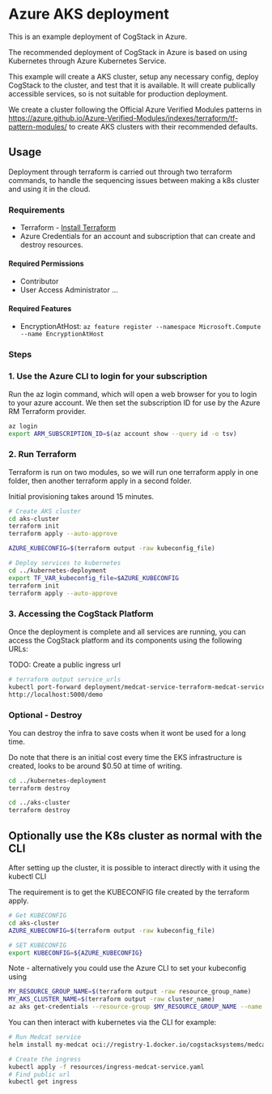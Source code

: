 # Azure AKS deployment

This is an example deployment of CogStack in Azure. 

The recommended deployment of CogStack in Azure is based on using Kubernetes through Azure Kubernetes Service.

This example will create a AKS cluster, setup any necessary config, deploy CogStack to the cluster, and test that it is available. It will create publically accessible services, so is not suitable for production deployment. 

We create a cluster following the Official Azure Verified Modules patterns in https://azure.github.io/Azure-Verified-Modules/indexes/terraform/tf-pattern-modules/ to create AKS clusters with their recommended defaults. 


## Usage
Deployment through terraform is carried out through two terraform commands, to handle the sequencing issues between making a k8s cluster and using it in the cloud.

### Requirements
- Terraform - [Install Terraform](https://developer.hashicorp.com/terraform/install)
- Azure Credentials for an account and subscription that can create and destroy resources. 

#### Required Permissions
- Contributor
- User Access Administrator
...
#### Required Features
- EncryptionAtHost: `az feature register --namespace Microsoft.Compute --name EncryptionAtHost`

### Steps

### 1. Use the Azure CLI to login for your subscription
Run the az login command, which will open a web browser for you to login to your azure account. We then set the subscription ID for use by the Azure RM Terraform provider. 

```bash
az login
export ARM_SUBSCRIPTION_ID=$(az account show --query id -o tsv)
```

### 2. Run Terraform
Terraform is run on two modules, so we will run one terraform apply in one folder, then another terraform apply in a second folder. 

Initial provisioning takes around 15 minutes.

```bash
# Create AKS cluster
cd aks-cluster
terraform init
terraform apply --auto-approve

AZURE_KUBECONFIG=$(terraform output -raw kubeconfig_file)

# Deploy services to kubernetes
cd ../kubernetes-deployment
export TF_VAR_kubeconfig_file=$AZURE_KUBECONFIG
terraform init
terraform apply --auto-approve
```

### 3. Accessing the CogStack Platform

Once the deployment is complete and all services are running, you can access the CogStack platform and its components using the following URLs:

TODO: Create a public ingress url
```bash
# terraform output service_urls
kubectl port-forward deployment/medcat-service-terraform-medcat-service-helm 5000:5000
http://localhost:5000/demo
```


### Optional - Destroy

You can destroy the infra to save costs when it wont be used for a long time.

Do note that there is an initial cost every time the EKS infrastructure is created, looks to be around $0.50 at time of writing.

```bash
cd ../kubernetes-deployment
terraform destroy

cd ../aks-cluster
terraform destroy
```


## Optionally use the K8s cluster as normal with the CLI
After setting up the cluster, it is possible to interact directly with it using the kubectl CLI

The requirement is to get the KUBECONFIG file created by the terraform apply.

```bash
# Get KUBECONFIG
cd aks-cluster
AZURE_KUBECONFIG=$(terraform output -raw kubeconfig_file)

# SET KUBECONFIG
export KUBECONFIG=${AZURE_KUBECONFIG}
```

Note - alternatively you could use the Azure CLI to set your kubeconfig using 

```bash
MY_RESOURCE_GROUP_NAME=$(terraform output -raw resource_group_name)
MY_AKS_CLUSTER_NAME=$(terraform output -raw cluster_name)
az aks get-credentials --resource-group $MY_RESOURCE_GROUP_NAME --name $MY_AKS_CLUSTER_NAME`
```

You can then interact with kubernetes via the CLI for example:

```bash
# Run Medcat service
helm install my-medcat oci://registry-1.docker.io/cogstacksystems/medcat-service-helm --wait --timeout 10m0s

# Create the ingress
kubectl apply -f resources/ingress-medcat-service.yaml
# Find public url
kubectl get ingress
```